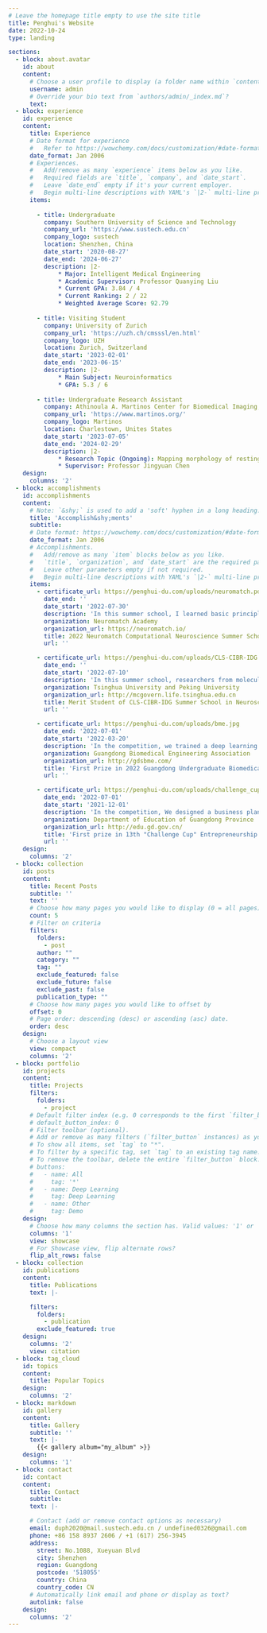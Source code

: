 ```yaml
---
# Leave the homepage title empty to use the site title
title: Penghui's Website
date: 2022-10-24
type: landing

sections:
  - block: about.avatar
    id: about
    content:
      # Choose a user profile to display (a folder name within `content/authors/`)
      username: admin
      # Override your bio text from `authors/admin/_index.md`?
      text:
  - block: experience
    id: experience
    content:
      title: Experience
      # Date format for experience
      #   Refer to https://wowchemy.com/docs/customization/#date-format
      date_format: Jan 2006
      # Experiences.
      #   Add/remove as many `experience` items below as you like.
      #   Required fields are `title`, `company`, and `date_start`.
      #   Leave `date_end` empty if it's your current employer.
      #   Begin multi-line descriptions with YAML's `|2-` multi-line prefix.
      items:
      
        - title: Undergraduate
          company: Southern University of Science and Technology
          company_url: 'https://www.sustech.edu.cn'
          company_logo: sustech
          location: Shenzhen, China
          date_start: '2020-08-27'
          date_end: '2024-06-27'
          description: |2-
              * Major: Intelligent Medical Engineering
              * Academic Supervisor: Professor Quanying Liu
              * Current GPA: 3.84 / 4
              * Current Ranking: 2 / 22
              * Weighted Average Score: 92.79
          
        - title: Visiting Student
          company: University of Zurich
          company_url: 'https://uzh.ch/cmsssl/en.html'
          company_logo: UZH
          location: Zurich, Switzerland
          date_start: '2023-02-01'
          date_end: '2023-06-15'
          description: |2-
              * Main Subject: Neuroinformatics
              * GPA: 5.3 / 6
        
        - title: Undergraduate Research Assistant
          company: Athinoula A. Martinos Center for Biomedical Imaging, Harvard Medical School
          company_url: 'https://www.martinos.org/'
          company_logo: Martinos
          location: Charlestown, Unites States
          date_start: '2023-07-05'
          date_end: '2024-02-29'
          description: |2-
              * Research Topic (Ongoing): Mapping morphology of resting state metabolic (FDG-PET) and functional activations (R-fMRI)
              * Supervisor: Professor Jingyuan Chen
    design:
      columns: '2'
  - block: accomplishments
    id: accomplishments
    content:
      # Note: `&shy;` is used to add a 'soft' hyphen in a long heading.
      title: 'Accomplish&shy;ments'
      subtitle:
      # Date format: https://wowchemy.com/docs/customization/#date-format
      date_format: Jan 2006
      # Accomplishments.
      #   Add/remove as many `item` blocks below as you like.
      #   `title`, `organization`, and `date_start` are the required parameters.
      #   Leave other parameters empty if not required.
      #   Begin multi-line descriptions with YAML's `|2-` multi-line prefix.
      items:
        - certificate_url: https://penghui-du.com/uploads/neuromatch.pdf
          date_end: ''
          date_start: '2022-07-30'
          description: 'In this summer school, I learned basic principles of computational neuroscience such as reinforcement learning, leaky Integrate-and-Fire models, Hodgkin-Huxley models and Bayesian inference with other students in our team. After that, we did an amazing project on RNN and working memory and gave a presentation on our result.'
          organization: Neuromatch Academy
          organization_url: https://neuromatch.io/
          title: 2022 Neuromatch Computational Neuroscience Summer School
          url: ''

        - certificate_url: https://penghui-du.com/uploads/CLS-CIBR-IDG.jpg
          date_end: ''
          date_start: '2022-07-10'
          description: 'In this summer school, researchers from molecular / cellular / systems / cognitive backgrounds gave us various exciting lectures on neuroscience. After that, we had discussion on some excellent works on cognitive neuroscience and gave a presentation on one of the them.'
          organization: Tsinghua University and Peking University
          organization_url: http://mcgovern.life.tsinghua.edu.cn
          title: Merit Student of CLS-CIBR-IDG Summer School in Neuroscience
          url: ''

        - certificate_url: https://penghui-du.com/uploads/bme.jpg
          date_end: '2022-07-01'
          date_start: '2022-03-20'
          description: 'In the competition, we trained a deep learning model to segment critical organs in CT images. We developed a novel pretraining approach and achieved an accuracy of 85% in the segmentation task. As a result of our efforts, our team won first prize in the competition, beating out 188 other teams. As the team leader, I was responsible for building the model and writing the report.'
          organization: Guangdong Biomedical Engineering Association
          organization_url: http://gdsbme.com/
          title: 'First Prize in 2022 Guangdong Undergraduate Biomedical Engineering Innovation Design Competition'
          url: ''

        - certificate_url: https://penghui-du.com/uploads/challenge_cup.pdf
          date_end: '2022-07-01'
          date_start: '2021-12-01'
          description: 'In the competition, We designed a business plan for manufactoring brain health monitor devices for severely ill newborns. After seven months of hard work, we finally completed our work and won the first prize in the competition. As the team leader, I am responsible for thinking of technical ideas and designing business plan.'
          organization: Department of Education of Guangdong Province
          organization_url: http://edu.gd.gov.cn/
          title: 'First prize in 13th "Challenge Cup" Entrepreneurship Plan Competition.'
          url: ''
    design:
      columns: '2'
  - block: collection
    id: posts
    content:
      title: Recent Posts
      subtitle: ''
      text: ''
      # Choose how many pages you would like to display (0 = all pages)
      count: 5
      # Filter on criteria
      filters:
        folders:
          - post
        author: ""
        category: ""
        tag: ""
        exclude_featured: false
        exclude_future: false
        exclude_past: false
        publication_type: ""
      # Choose how many pages you would like to offset by
      offset: 0
      # Page order: descending (desc) or ascending (asc) date.
      order: desc
    design:
      # Choose a layout view
      view: compact
      columns: '2'
  - block: portfolio
    id: projects
    content:
      title: Projects
      filters:
        folders:
          - project
      # Default filter index (e.g. 0 corresponds to the first `filter_button` instance below).
      # default_button_index: 0
      # Filter toolbar (optional).
      # Add or remove as many filters (`filter_button` instances) as you like.
      # To show all items, set `tag` to "*".
      # To filter by a specific tag, set `tag` to an existing tag name.
      # To remove the toolbar, delete the entire `filter_button` block.
      # buttons:
      #   - name: All
      #     tag: '*'
      #   - name: Deep Learning
      #     tag: Deep Learning
      #   - name: Other
      #     tag: Demo
    design:
      # Choose how many columns the section has. Valid values: '1' or '2'.
      columns: '1'
      view: showcase
      # For Showcase view, flip alternate rows?
      flip_alt_rows: false
  - block: collection
    id: publications
    content:
      title: Publications
      text: |-

      filters:
        folders:
          - publication
        exclude_featured: true
    design:
      columns: '2'
      view: citation
  - block: tag_cloud
    id: topics
    content:
      title: Popular Topics
    design:
      columns: '2'
  - block: markdown
    id: gallery
    content:
      title: Gallery
      subtitle: ''
      text: |-
        {{< gallery album="my_album" >}}
    design:
      columns: '1'
  - block: contact
    id: contact
    content:
      title: Contact
      subtitle:
      text: |-

      # Contact (add or remove contact options as necessary)
      email: duph2020@mail.sustech.edu.cn / undefined0326@gmail.com
      phone: +86 158 8937 2606 / +1 (617) 256-3945
      address:
        street: No.1088, Xueyuan Blvd
        city: Shenzhen
        region: Guangdong
        postcode: '518055'
        country: China
        country_code: CN
      # Automatically link email and phone or display as text?
      autolink: false
    design:
      columns: '2'
---
```

